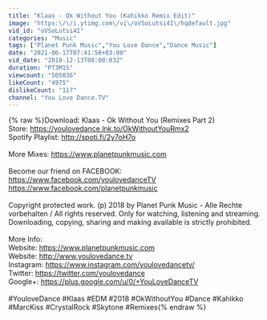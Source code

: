 ```yaml
---
title: "Klaas - Ok Without You (Kahikko Remix Edit)"
image: "https:\/\/i.ytimg.com\/vi\/oVSoLutsi4I\/hqdefault.jpg"
vid_id: "oVSoLutsi4I"
categories: "Music"
tags: ["Planet Punk Music","You Love Dance","Dance Music"]
date: "2021-06-17T07:41:56+03:00"
vid_date: "2018-12-13T08:00:03Z"
duration: "PT3M1S"
viewcount: "505036"
likeCount: "4975"
dislikeCount: "117"
channel: "You Love Dance.TV"
---
```

{% raw %}Download: Klaas - Ok Without You (Remixes Part 2)<br />Store: <a rel="nofollow" target="blank" href="https://youlovedance.lnk.to/OkWithoutYouRmx2">https://youlovedance.lnk.to/OkWithoutYouRmx2</a><br />Spotify Playlist: <a rel="nofollow" target="blank" href="http://spoti.fi/2y7oH7o">http://spoti.fi/2y7oH7o</a><br /><br />More Mixes: <a rel="nofollow" target="blank" href="https://www.planetpunkmusic.com">https://www.planetpunkmusic.com</a><br /><br />Become our friend on FACEBOOK:<br /><a rel="nofollow" target="blank" href="https://www.facebook.com/youlovedanceTV">https://www.facebook.com/youlovedanceTV</a><br /><a rel="nofollow" target="blank" href="https://www.facebook.com/planetpunkmusic">https://www.facebook.com/planetpunkmusic</a><br /><br />Copyright protected work. (p) 2018 by Planet Punk Music  - Alle Rechte vorbehalten / All rights reserved. Only for watching, listening and streaming. Downloading, copying, sharing and making available is strictly prohibited.<br /><br />More Info:<br />Website: <a rel="nofollow" target="blank" href="https://www.planetpunkmusic.com">https://www.planetpunkmusic.com</a><br />Website: <a rel="nofollow" target="blank" href="http://www.youlovedance.tv">http://www.youlovedance.tv</a><br />Instagram: <a rel="nofollow" target="blank" href="https://www.instagram.com/youlovedancetv/">https://www.instagram.com/youlovedancetv/</a><br />Twitter: <a rel="nofollow" target="blank" href="https://twitter.com/youlovedance">https://twitter.com/youlovedance</a><br />Google+: <a rel="nofollow" target="blank" href="https://plus.google.com/u/0/+YouLoveDanceTV">https://plus.google.com/u/0/+YouLoveDanceTV</a><br /><br />#YouloveDance #Klaas #EDM #2018 #OkWithoutYou #Dance #Kahikko #MarcKiss #CrystalRock #Skytone #Remixes{% endraw %}
